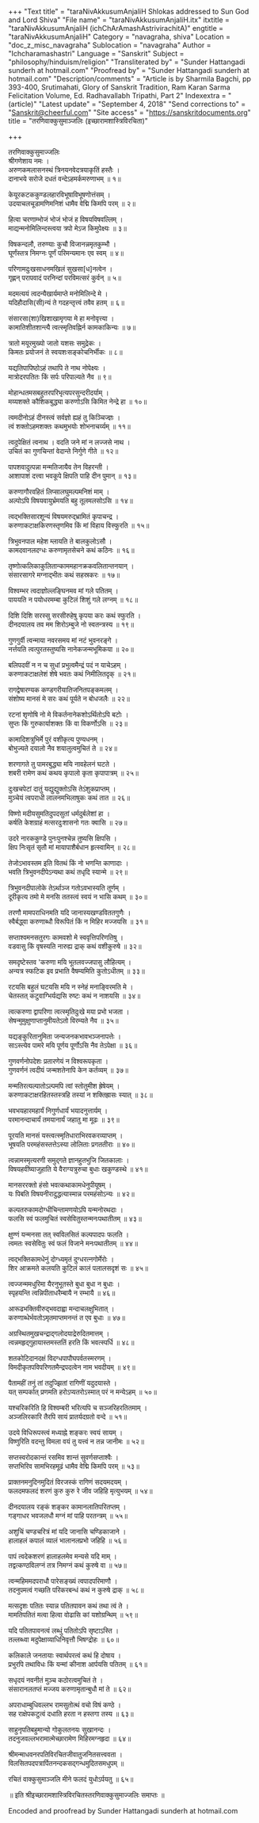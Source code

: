 +++
"Text title" = "taraNivAkkusumAnjaliH Shlokas addressed to Sun God and Lord Shiva"
"File name" = "taraNivAkkusumAnjaliH.itx"
itxtitle = "taraNivAkkusumAnjaliH (ichChArAmashAstrivirachitA)"
engtitle = "taraNivAkkusumAnjaliH"
Category = "navagraha, shiva"
Location = "doc_z_misc_navagraha"
Sublocation = "navagraha"
Author = "Ichcharamashastri"
Language = "Sanskrit"
Subject = "philosophy/hinduism/religion"
"Transliterated by" = "Sunder Hattangadi sunderh at hotmail.com"
"Proofread by" = "Sunder Hattangadi sunderh at hotmail.com"
"Description/comments" = "Article is by Sharmila Bagchi, pp 393-400, Srutimahati, Glory of Sanskrit Tradition, Ram Karan Sarma Felicitation Volume, Ed. Radhavallabh Tripathi, Part 2"
Indexextra = "(article)"
"Latest update" = "September 4, 2018"
"Send corrections to" = "Sanskrit@cheerful.com"
"Site access" = "https://sanskritdocuments.org"
title = "तरणिवाक्कुसुमाञ्जलिः (इच्छारामशास्त्रिविरचिता)"

+++
  
 तरणिवाक्कुसुमाज्जलिः   
श्रीगणेशाय नमः ।  
अरुणकमलासनस्थं त्रिनयनवेदत्रयाकृतिं हस्तैः ।  
दानाभये सरोजे दधतं वन्देऽहमर्कमरुणाभम् ॥ १॥  
  
केयूरकटककुण्डलहारविभूषाविभूषणोत्तंसम् ।  
उदयाचलचूडामणिमनिशं धामैव वेद्मि किमपि परम् ॥ २॥  
  
हित्वा चरणाम्भोजं भोजं भोजं ह विषयविषवल्लिम् ।  
माद्यन्मनोमिलिन्दस्त्वया त्रपो मेऽज किमुपेक्ष्यः ॥ ३॥  
  
विषकन्दलौ, तरुण्याः कुचौ विजानन्नमृतकुम्भौ ।  
घूर्णंस्तत्र निमग्नः पूर्णं परिमन्यमानः एव स्वम् ॥ ४॥  
  
परिणामदुःखसाधनमखिलं सुखसा[ध]नत्वेन ।  
गृह्णन् परापवादं परनिन्दां परविमत्सरं कुर्वन् ॥ ५॥  
  
मदमत्ययं त्वदन्यैखार्यमाप्ते मनोमिलिन्दे मे ।  
यदिहौदासि(सी)न्यं ते गदहन्तृत्त्वं तवैव हतम् ॥ ६॥  
  
संसारसा(शा)खिशाखामृगया मे हा मनोवृत्त्या ।  
कामातिशीतशान्त्यै त्वत्स्मृतिवह्निर्न कामकाकिन्यः ॥ ७॥  
  
त्रातो मयूरमुख्यो जातो यशसः समुद्रेकः ।  
किमतः प्रयोजनं ते स्वयशःसङ्कोचनिर्भीकः ॥ ८॥  
  
यद्यतिपापिष्ठोऽहं तथापि ते नाथ नोपेक्ष्यः ।  
मात्रोदरपतितः किं सर्पः परिपाल्यते नैव ॥ ९॥  
  
मोहान्धतमसबहुतरपरिभृत्यपरसुन्दरीदर्याम् ।  
मय्यशक्ते कौशिकबुद्ध्या करुणोऽसि किमित नेन्द्रे हा ॥ १०॥  
  
त्वमदीनोऽहं दीनस्त्वं सर्वज्ञो ह्यहं तु किञ्चिज्ज्ञः ।  
त्वं शक्तोऽहमशक्तः कथमुभयोः शोभनाचर्य्यम् ॥ ११॥  
  
त्वदुपेक्षितं त्वनाथ । वदति जने मां न लज्जसे नाथ ।  
उचितं का गुणचिन्तां वेदान्ते निर्गुणे गीते ॥ १२॥  
  
पापशवादुत्पन्ना मन्मतिजायैव तेन विहरन्ती ।  
आशापाशं दत्त्वा भवकूपे क्षिपति पाहि दीन पुमान् ॥ १३॥  
  
करुणागौरवहितं लिप्सालघुमल्पमनिशं माम् ।  
अल्पोऽपि विषयवायुर्भ्रमयति बहु तूलमलसोऽसि ॥ १४॥  
  
त्वद्भक्तिसारशून्यं विषयमरुद्भ्रामितं कृपाचन्द्र ।  
करुणाकटाक्षकिरणस्तृणमिव किं मां विहाय विस्फुरति ॥ १५॥  
  
त्रिभुवनपाल महेश म्लायति ते बालकुलोऽसौ ।  
कामदवानलदग्धः करुणामृतसेचने कथं कठिनः ॥ १६॥  
  
तृष्णोत्कलिकाकुलितान्काममहानक्रकवलितान्तनयान् ।  
संसारसागरे मग्नाद्भीतः कथं सहस्रकरः ॥ १७॥  
  
विश्वम्भर त्वदाज्ञोल्लङ्घिनमव मां गले पतितम् ।  
पाययति न पयोधरमम्बा कुटिलं शिशुं गले लग्नम् ॥ १८॥  
  
दिशि दिशि सरस्सु सरसीरुहेषु कृपया करः कथं स्फुरति ।  
दीनदयालय तव मम शिरोऽम्बुजे नो स्वतन्त्रस्य ॥ १९॥  
  
गुणगुर्वी त्वन्माया नवरसमय मां नटं भुवनरङ्गे ।  
नर्त्तयति त्वत्पुरतस्तुष्यसि नानेकजन्मभूमिकया ॥ २०॥  
  
बलिपदवीं न न च सुधां प्रभुत्वमैन्द्रं पदं न याचेऽहम् ।  
करुणाकटाक्षलेशं शेषे भवतः कथं निमीलितदृक् ॥ २१॥  
  
रागद्वेषारण्यक कण्डगरीयातिजनितपङ्कमलम् ।  
संशोष्य मानसं मे सरः कथं पूर्यते न बोधजलैः ॥ २२॥  
  
रटनां शृणोषि नो मे विकर्तनानेकशोऽर्थितोऽपि बटोः ।  
सुप्तः किं गुरुकार्याशक्तः किं वा विकर्णोऽसि ॥ २३॥  
  
कामादिशत्रुभिर्मे पुरं वशीकृत्य पुण्यधनम् ।  
बोभुज्यते दयालो नैव शयालुत्वमुचितं ते ॥ २४॥  
  
शरणागते तु पामरबुद्ध्या मयि नावहेलनं घटते ।  
शबरी रामेण कथं कथय कृपालो कृता कृपापात्रम् ॥ २५॥  
  
दुःखचपेटां दातुं यद्युद्युक्तोऽसि तेऽंशुकप्राप्तम् ।  
मुञ्चेयं त्वपराधी लालनमभिलाषुकः कथं तात ॥ २६॥  
  
विष्णो मदीयसुमतिदुपदसुतां धर्मदुर्बलेशां हा ।  
कर्षति केशग्राहं मत्सरदुःशासनो गतः क्वासि ॥ २७॥  
  
उदरे नारककुण्डे पुनःपुनश्चेन्न तुष्यसि क्षिपसि ।  
क्षिप निःसृतं सृतौ मां मायापाशैर्बधान हृत्स्वामिन् ॥ २८॥  
  
तेजोऽभावस्तम इति वितथं किं नो भणन्ति काणादाः ।  
भवति त्रिभुवनदीपेऽन्यथा कथं तधृदि स्यान्मे ॥ २९॥  
  
त्रिभुवनदीपालोके तेऽर्थाञ्ज गतोऽवभास्यति तूर्णम् ।  
दूरीकृत्य तमो मे मनसि ततस्त्वं स्वयं न भासि कथम् ॥ ३०॥  
  
तरणौ मामपराधिनमति यदि जानास्यखण्डविततगुणैः ।  
स्वैर्बद्ध्वा करुणाब्धौ विरूपितं किं न मिहिर मज्जयसि ॥ ३१॥  
  
सप्ताश्वमनसतुरगः कामवशो मे स्ववृत्तिपरिणतिषु ।  
वडवासु किं वृषस्यति नारुह्य द्राक् कथं वशीकुरुषे ॥ ३२॥  
  
समदृष्टेस्तव 'करुणा मयि भूतलवज्जपासु लौहित्यम् ।  
अन्यत्र स्फटिक इव प्रभाति वैषम्यमिति कुतोऽधीतम् ॥ ३३॥  
  
रटयसि बहुलं घटयसि मयि न स्नेहं मनाङ्विरमति मे ।  
चेतस्तत् कटुवाग्भिर्यद्यसि रुष्टः कथं न नाशयसि ॥ ३४॥  
  
त्वत्करुणा द्वापरिणा त्वत्स्मृतिदुःखे मया प्रभो भजता ।  
सेषन्मुमुक्षुणाप्तानुमीयतेऽतो विरम्यते नैव ॥ ३५॥  
  
यद्यङ्कुरितानुमिता जन्यजनकभावभञ्जनापत्तेः ।  
साऽस्त्येव पामरे मयि पूर्णय पूर्णोऽसि नैव तेऽपेक्षा ॥ ३६॥  
  
गुणवर्णनोपदेशः प्रतारणेयं न विश्वरूपकृता ।  
गुणवर्णनं त्वदीयं जन्मशतेनापि केन कर्तव्यम् ॥ ३७॥  
  
मन्मतिरत्यल्पातोऽल्पमपि त्वां स्तोतुमीश ह्रेषेयम् ।  
करुणाकटाक्षरहितस्तस्त्रहि तस्यां न शक्तिह्रासः स्यात् ॥ ३८॥  
  
भवभयहारमहार्यं निगुर्णधार्यं भयादनुत्तार्यम् ।  
परमानन्दाचार्यं तमयानार्यं जहातु मा मूढः ॥ ३९॥  
  
पूरयति मानसं यस्त्वत्स्मृतिधाराभिरवकरव्याप्तम् ।  
भूषयति परमहंसस्तत्तेऽस्या लोलिताः प्रगततीराः ॥ ४०॥  
  
त्वन्नामस्मृत्यरणी समुद्गते ज्ञानहुतभुजि जितकालाः ।  
विषयहवींष्याजुहाति ये वैराग्यत्रुरुचा बुधाः खकुण्डस्थे ॥ ४१॥  
  
मानसररक्तो हंसो भवत्कथाकामधेनुपीयूषम् ।  
यः पिबति विषयनीरादुद्धत्यास्मान्न परमहंसोऽन्यः ॥ ४२॥  
  
कल्पतरुकामदोग्धीचिन्तामणयोऽपि यन्मनोरथदाः ।  
फलसि स्वं फलमुचितं स्वसेवितुस्तन्मनःपथातीतम् ॥ ४३॥  
  
क्षुण्णं यन्मनसा तत् स्वविलसितं कल्पपादपः फलति ।  
त्वमतः स्वसेवितुः स्वं फलं विजाने मनःपथातीतम् ॥ ४४॥  
  
त्वद्भक्तिकामधेनुं दोग्ध्यमृतं दुग्धरत्नगोर्मेरोः ।  
शिर आक्रमते कलयति कुटिलं कालं पलालसदृशं सः ॥ ४५॥  
  
त्वज्जन्ममधुरिमा यैरनुभूतस्ते बुधा बुधा न बुधाः ।  
स्पृहयन्ति त्वन्निपीताधरैम्बायै न रम्भायै ॥ ४६॥  
  
आरूढभक्तिवीरुद्भवदाह्वा मन्दाचलक्षुभितात् ।  
करुणाब्धेर्भवतोऽमृतमाप्तमनन्तं त एव बुधाः ॥ ४७॥  
  
अग्रस्थितमुखचन्द्राद्गलोदयाद्रेरुदितमात्तम् ।  
त्वन्नमहृद्गुहायास्तमस्ततिं हरति किं भवत्स्पर्धि ॥ ४८॥  
  
शतकोटिदानदक्षं विदग्धपापौघपर्वतस्मरणम् ।  
विमदीकृतपविपरिणतमैन्द्रपदत्वेन नाम भवदीयम् ॥ ४९॥  
  
पैतामहीं तनुं तां तदुज्झितां रागिणीं यदुदयास्ते ।  
यत् सम्पर्कात् प्रणमति हरोऽप्यतरोऽस्मात् परं न मन्येऽहम् ॥ ५०॥  
  
यश्चरिकरिति हि विश्वम्बरी भरित्यपि च सञ्जरिहरतितमाम् ।  
अञ्जलिरकारि तैरपि सायं प्रातर्यदग्रतो वन्दे ॥ ५१॥  
  
उदये विधिरूपस्त्वं मध्याह्ने शङ्करः स्वयं सायम् ।  
विष्णुरिति वदन्तु विमला वयं तु यत्त्वं न तन्न जानीमः ॥ ५२॥  
  
सप्तस्वरोदकान्तं रसमिव शान्तं सुवर्णसप्ताश्वैः ।  
सप्तभिरिव सामभिरहमूढं धामैव वेद्मि किमपि परम् ॥ ५३॥  
  
प्राक्तनमनुदिनमुदितं विरजस्कं रागिणं सदयमदयम् ।  
फलदमफलदं शरणं कुरु कुरु रे जीव जहिहि मृत्युभयम् ॥ ५४॥  
  
दीनदयालय रङ्कं शङ्कर कामानलातिपरितप्तम् ।  
गङ्गाधर भवजलधौ मग्नं मां पाहि परतन्त्रम् ॥ ५५॥  
  
अशुचिं चण्डचरित्रं मां यदि जानासि चण्डिकाजाने ।  
हालाहलं कपालं व्यालं भालानलप्रभो जहिहि ॥ ५६॥  
  
पापं त्वदेकशरणं हालाहलमेव मन्यसे यदि माम् ।  
तद्वत्कण्ठविलग्नं तत्र निमग्नं कथं कुरुषे वा ॥ ५७॥  
  
त्वन्महिममदपराधौ पारेसङ्ख्यं त्वपादपरिमाणौ ।  
तदनुपमत्वं गच्छति परिकरबन्धं कथं न कुरुषे द्राक् ॥ ५८॥  
  
मत्सदृशः पतितः स्यान्न पतितपावन कथं तथा त्वं ते ।  
मामतिपतितं मत्वा हित्वा वोढासि कां यशोग्रन्थिम् ॥ ५९॥  
  
यदि पतितपावनत्वं लब्धुं पतितोऽपि सृष्टाऽस्ति ।  
तल्लब्ध्वा मदुपेक्षाव्याधिनिवृत्तौ भिषग्द्रोहः ॥ ६०॥  
  
कलिकाले जनतायाः स्वार्थपरत्वं कथं हि दोषाय ।  
प्रभुरपि तथाविधः किं यन्मां कीनाश आर्पयसि पतितम् ॥ ६१॥  
  
सधृदयं नवनीतं मुञ्च कठोरत्वमुचितं ते ।  
संसारानलतप्तं मज्जय करुणामृतान्बुधौ मां ते ॥ ६२॥  
  
अपराधाम्बुधिवल्लभ रामसुतोत्थं वचो विषं कण्ठे ।  
सह राक्षेपकटुत्वं दधाति हरता न हस्तगा तस्य ॥ ६३॥  
  
साहुनृपतिबहुमान्यो गोकुलतनयः सुखानन्दः ।  
तदनुजवल्लभरामात्मेच्छारामेण मिहिरमग्नहृदा ॥ ६४॥  
  
श्रीमन्माधवनरपतिविरचितजीवातुजनितसत्त्ववता ।  
विलसितपदपत्रार्पितनन्दकसद्गन्धमुदितसमधुपम् ॥  
  
रचितं वाक्कुसुमाञ्जलि मीने फलदं युधोऽर्पयतु ॥ ६५॥  
  
॥ इति श्रीइच्छारामशास्त्रिविरचितस्तरणिवाक्कुसुमाज्जलिः समाप्तः ॥  
  
  
Encoded and proofread by Sunder Hattangadi sunderh at hotmail.com  
  
